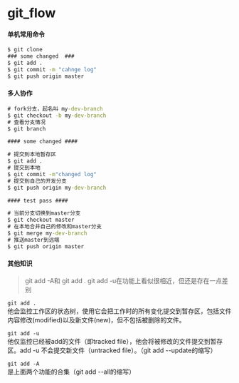 # git_flow


#### 单机常用命令
```bat
$ git clone
### some changed  ###
$ git add .
$ git commit -m "cahnge log"
$ git push origin master
```

#### 多人协作 

```bat
# fork分支，起名叫 my-dev-branch
$ git checkout -b my-dev-branch 
# 查看分支情况
$ git branch  

#### some changed ####

# 提交到本地暂存区
$ git add . 
# 提交到本地
$ git commit -m"changed log"
# 提交到自己的开发分支
$ git push origin my-dev-branch  

#### test pass ####

# 当前分支切换到master分支
$ git checkout master 
# 在本地合并自己的修改和master分支
$ git merge my-dev-branch  
# 推送master到远端 
$ git push origin master

```


#### 其他知识

>git add -A和 git add .   git add -u在功能上看似很相近，但还是存在一点差别

`git add .`    
他会监控工作区的状态树，使用它会把工作时的所有变化提交到暂存区，包括文件内容修改(modified)以及新文件(new)，但不包括被删除的文件。

`git add -u`   
他仅监控已经被add的文件（即tracked file），他会将被修改的文件提交到暂存区。add -u 不会提交新文件（untracked file）。（git add --update的缩写）

`git add -A`   
是上面两个功能的合集（git add --all的缩写）
